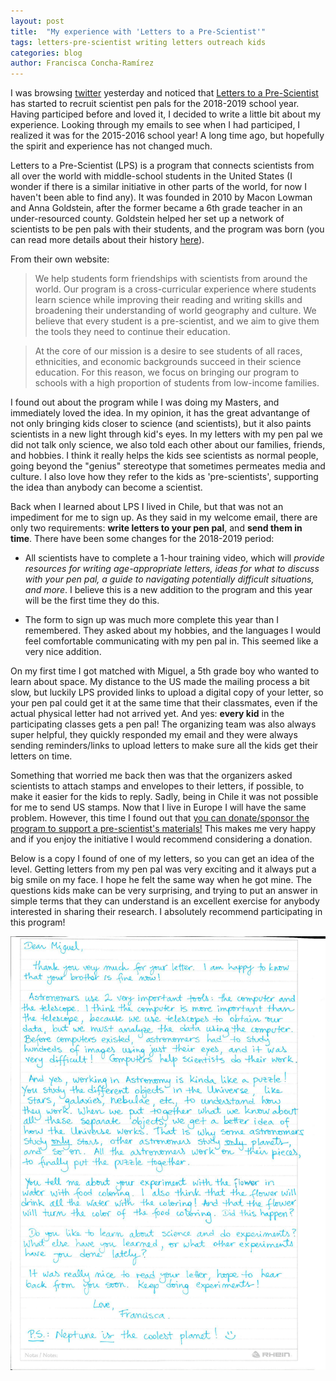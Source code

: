 ```yaml
---
layout: post
title:  "My experience with 'Letters to a Pre-Scientist'"
tags: letters-pre-scientist writing letters outreach kids
categories: blog
author: Francisca Concha-Ramírez
---
```


I was browsing <a href="http://twitter.com/franconchar" target="_blank">twitter<i class="fa fa-fw fa-external-link"></i></a> yesterday and noticed that <a href="http://www.prescientist.org/" target="_blank">Letters to a Pre-Scientist<i class="fa fa-fw fa-external-link"></i></a> has started to recruit scientist pen pals for the 2018-2019 school year. Having participed before and loved it, I decided to write a little bit about my experience. Looking through my emails to see when I had participed, I realized it was for the 2015-2016 school year! A long time ago, but hopefully the spirit and experience has not changed much.

Letters to a Pre-Scientist (LPS) is a program that connects scientists from all over the world with middle-school students in the United States (I wonder if there is a similar initiative in other parts of the world, for now I haven't been able to find any). It was founded in 2010 by Macon Lowman and Anna Goldstein, after the former became a 6th grade teacher in an under-resourced county. Goldstein helped her set up a network of scientists to be pen pals with their students, and the program was born (you can read more details about their history <a href="http://www.prescientist.org/about-us/history/" target="_blank">here<i class="fa fa-fw fa-external-link"></i></a>).

From their own website:
>We help students form friendships with scientists from around the world. Our program is a cross-curricular experience where students learn science while improving their reading and writing skills and broadening their understanding of world geography and culture. We believe that every student is a pre-scientist, and we aim to give them the tools they need to continue their education.

>At the core of our mission is a desire to see students of all races, ethnicities, and economic backgrounds succeed in their science education. For this reason, we focus on bringing our program to schools with a high proportion of students from low-income families. 

I found out about the program while I was doing my Masters, and immediately loved the idea. In my opinion, it has the great advantange of not only bringing kids closer to science (and scientists), but it also paints scientists in a new light through kid's eyes. In my letters with my pen pal we did not talk only science, we also told each other about our families, friends, and hobbies. I think it really helps the kids see scientists as normal people, going beyond the "genius" stereotype that sometimes permeates media and culture. I also love how they refer to the kids as 'pre-scientists', supporting the idea than anybody can become a scientist.

Back when I learned about LPS I lived in Chile, but that was not an impediment for me to sign up. As they said in my welcome email, there are only two requirements: <b>write letters to your pen pal</b>, and <b>send them in time</b>. There have been some changes for the 2018-2019 period:

* All scientists have to complete a 1-hour training video, which will <i>provide resources for writing age-appropriate letters, ideas for what to discuss with your pen pal, a guide to navigating potentially difficult situations, and more</i>. I believe this is a new addition to the program and this year will be the first time they do this.

* The form to sign up was much more complete this year than I remembered. They asked about my hobbies, and the languages I would feel comfortable communicating with my pen pal in. This seemed like a very nice addition.

On my first time I got matched with Miguel, a 5th grade boy who wanted to learn about space. My distance to the US made the mailing process a bit slow, but luckily LPS provided links to upload a digital copy of your letter, so your pen pal could get it at the same time that their classmates, even if the actual physical letter had not arrived yet. And yes: <b>every kid</b> in the participating classes gets a pen pal! The organizing team was also always super helpful, they quickly responded my email and they were always sending reminders/links to upload letters to make sure all the kids get their letters on time.

Something that worried me back then was that the organizers asked scientists to attach stamps and envelopes to their letters, if possible, to make it easier for the kids to reply. Sadly, being in Chile it was not possible for me to send US stamps. Now that I live in Europe I will have the same problem. However, this time I found out that <a href="https://prescientist.wedid.it/campaigns/4925" target="_blank">you can donate/sponsor the program to support a pre-scientist's materials!<i class="fa fa-fw fa-external-link"></i></a> This makes me very happy and if you enjoy the initiative I would recommend considering a donation. 


Below is a copy I found of one of my letters, so you can get an idea of the level. Getting letters from my pen pal was very exciting and it always put a big smile on my face. I hope he felt the same way when he got mine. The questions kids make can be very surprising, and trying to put an answer in simple terms that they can understand is an excellent exercise for anybody interested in sharing their research. I absolutely recommend participating in this program!

![Letter to Miguel](https://github.com/franciscaconcha/franciscaconcha.github.io/blob/master/images/blog/LetterMiguel.png?raw=true "Letter to Miguel")
